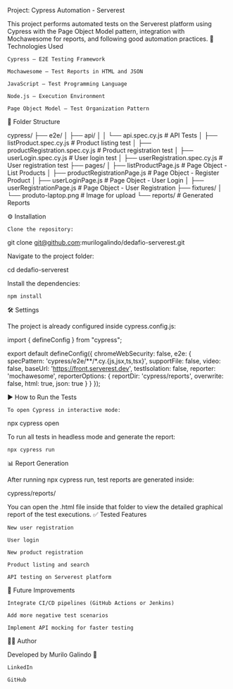 Project: Cypress Automation - Serverest

This project performs automated tests on the Serverest platform using Cypress with the Page Object Model pattern, integration with Mochawesome for reports, and following good automation practices.
🚀 Technologies Used

    Cypress — E2E Testing Framework

    Mochawesome — Test Reports in HTML and JSON

    JavaScript — Test Programming Language

    Node.js — Execution Environment

    Page Object Model — Test Organization Pattern

📂 Folder Structure

cypress/
├── e2e/
│   ├── api/
│   │   └── api.spec.cy.js               # API Tests
│   ├── listProduct.spec.cy.js            # Product listing test
│   ├── productRegistration.spec.cy.js    # Product registration test
│   ├── userLogin.spec.cy.js               # User login test
│   ├── userRegistration.spec.cy.js        # User registration test
├── pages/
│   ├── listProductPage.js                # Page Object - List Products
│   ├── productRegistrationPage.js        # Page Object - Register Product
│   ├── userLoginPage.js                   # Page Object - User Login
│   ├── userRegistrationPage.js            # Page Object - User Registration
├── fixtures/
│   └── produto-laptop.png                # Image for upload
└── reports/                               # Generated Reports

⚙️ Installation

    Clone the repository:

git clone git@github.com:murilogalindo/dedafio-serverest.git

Navigate to the project folder:

cd dedafio-serverest

Install the dependencies:

    npm install

🛠 Settings

The project is already configured inside cypress.config.js:

import { defineConfig } from "cypress";

export default defineConfig({
  chromeWebSecurity: false,
  e2e: {
    specPattern: 'cypress/e2e/**/*.cy.{js,jsx,ts,tsx}',
    supportFile: false,
    video: false,
    baseUrl: 'https://front.serverest.dev',
    testIsolation: false,
    reporter: 'mochawesome',
    reporterOptions: {
      reportDir: 'cypress/reports',
      overwrite: false,
      html: true,
      json: true
    }
  }
});

▶️ How to Run the Tests

    To open Cypress in interactive mode:

npx cypress open

To run all tests in headless mode and generate the report:

    npx cypress run

📊 Report Generation

After running npx cypress run, test reports are generated inside:

cypress/reports/

You can open the .html file inside that folder to view the detailed graphical report of the test executions.
✅ Tested Features

    New user registration

    User login

    New product registration

    Product listing and search

    API testing on Serverest platform

🔮 Future Improvements

    Integrate CI/CD pipelines (GitHub Actions or Jenkins)

    Add more negative test scenarios

    Implement API mocking for faster testing

👨‍💻 Author

Developed by Murilo Galindo 🚀

    LinkedIn

    GitHub
